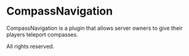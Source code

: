 CompassNavigation
=================

CompassNavigation is a plugin that allows server owners to give their players teleport compasses.

All rights reserved.  
